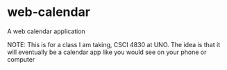 # web-calendar
A web calendar application

NOTE: This is for a class I am taking, CSCI 4830 at UNO.
The idea is that it will eventually be a calendar app like you would see on your phone or computer
